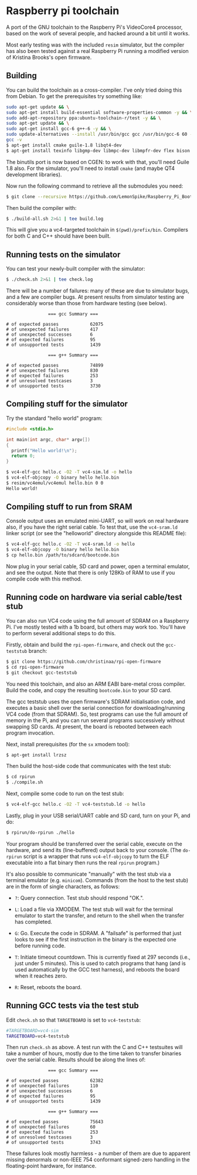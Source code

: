 # Raspberry pi toolchain
A port of the GNU toolchain to the Raspberry Pi's VideoCore4 processor, based on the work of several people, and hacked around a bit until it works.

Most early testing was with the included `resim` simulator, but the compiler has also been tested against a real Raspberry Pi running a modified version of Kristina Brooks's open firmware.

Building
--------

You can build the toolchain as a cross-compiler. I've only tried doing this from Debian. To get the prerequisites try something like:

```bash
sudo apt-get update && \
sudo apt-get install build-essential software-properties-common -y && \
sudo add-apt-repository ppa:ubuntu-toolchain-r/test -y && \
sudo apt-get update && \
sudo apt-get install gcc-6 g++-6 -y && \
sudo update-alternatives --install /usr/bin/gcc gcc /usr/bin/gcc-6 60 --slave /usr/bin/g++ g++ /usr/bin/g++-6 && \
gcc -v
$ apt-get install cmake guile-1.8 libqt4-dev
$ apt-get install texinfo libgmp-dev libmpc-dev libmpfr-dev flex bison

```

The binutils port is now based on CGEN: to work with that, you'll need Guile 1.8 also. For the simulator, you'll need to install `cmake` (and maybe QT4 development libraries).

Now run the following command to retrieve all the submodules you need:

```bash
$ git clone --recursive https://github.com/LemonSpike/Raspberry_Pi_Bootloader.git
```

Then build the compiler with:

```bash
$ ./build-all.sh 2>&1 | tee build.log
```

This will give you a vc4-targeted toolchain in `$(pwd)/prefix/bin`. Compilers for both C and C++ should have been built.

Running tests on the simulator
------------------------------

You can test your newly-built compiler with the simulator:

```bash
$ ./check.sh 2>&1 | tee check.log
```

There will be a number of failures: many of these are due to simulator bugs, and a few are compiler bugs. At present results from simulator testing are considerably worse than those from hardware testing (see below).

```
                === gcc Summary ===

# of expected passes            62075
# of unexpected failures        417
# of unexpected successes       6
# of expected failures          95
# of unsupported tests          1439

                === g++ Summary ===

# of expected passes            74899
# of unexpected failures        830
# of expected failures          253
# of unresolved testcases       3
# of unsupported tests          3730
```


Compiling stuff for the simulator
---------------------------------

Try the standard "hello world" program:

```c
#include <stdio.h>

int main(int argc, char* argv[])
{
  printf("Hello world!\n");
  return 0;
}
```

```bash
$ vc4-elf-gcc hello.c -O2 -T vc4-sim.ld -o hello
$ vc4-elf-objcopy -O binary hello hello.bin
$ resim/vc4emul/vc4emul hello.bin 0 0
Hello world!
```

Compiling stuff to run from SRAM
--------------------------------

Console output uses an emulated mini-UART, so will work on real
hardware also, if you have the right serial cable. To test that, use the
`vc4-sram.ld` linker script (or see the "helloworld" directory alongside
this README file):

```bash
$ vc4-elf-gcc hello.c -O2 -T vc4-sram.ld -o hello
$ vc4-elf-objcopy -O binary hello hello.bin
$ cp hello.bin /path/to/sdcard/bootcode.bin
```

Now plug in your serial cable, SD card and power, open a terminal emulator, and see the output. Note that there is only 128Kb of RAM to use if you compile code with this method.

Running code on hardware via serial cable/test stub
---------------------------------------------------

You can also run VC4 code using the full amount of SDRAM on a Raspberry Pi. I've mostly tested with a 1b board, but others may work too. You'll have to perform several additional steps to do this.

Firstly, obtain and build the `rpi-open-firmware`, and check out the `gcc-teststub` branch:

```bash
$ git clone https://github.com/christinaa/rpi-open-firmware
$ cd rpi-open-firmware
$ git checkout gcc-teststub
```

You need this toolchain, and also an ARM EABI bare-metal cross compiler. Build the code, and copy the resulting `bootcode.bin` to your SD card.

The gcc teststub uses the open firmware's SDRAM initialisation code, and executes a basic shell over the serial connection for downloading/running VC4 code (from that SDRAM). So, test programs can use the full amount of memory in the Pi, and you can run several programs successively without swapping SD cards. At present, the board is rebooted between each program invocation.

Next, install prerequisites (for the `sx` xmodem tool):

```bash
$ apt-get install lrzsz
```

Then build the host-side code that communicates with the test stub:

```bash
$ cd rpirun
$ ./compile.sh
```

Next, compile some code to run on the test stub:

```bash
$ vc4-elf-gcc hello.c -O2 -T vc4-teststub.ld -o hello
```

Lastly, plug in your USB serial/UART cable and SD card, turn on your Pi, and do:

```bash
$ rpirun/do-rpirun ./hello
```

Your program should be transferred over the serial cable, execute on the hardware, and send its (line-buffered) output back to your console. (The `do-rpirun` script is a wrapper that runs `vc4-elf-objcopy` to turn the ELF executable into a flat binary then runs the real `rpirun` program.)

It's also possible to communicate "manually" with the test stub via a terminal emulator (e.g. `minicom`). Commands (from the host to the test stub) are in the form of single characters, as follows:

 * `?`: Query connection. Test stub should respond "OK.".
 
 * `L`: Load a file via XMODEM. The test stub will wait for the terminal emulator to start the transfer, and return to the shell when the transfer has completed.
 
 * `G`: Go. Execute the code in SDRAM. A "failsafe" is performed that just looks to see if the first instruction in the binary is the expected one before running code.
 
 * `T`: Initiate timeout countdown. This is currently fixed at 297 seconds (i.e., just under 5 minutes). This is used to catch programs that hang (and is used automatically by the GCC test harness), and reboots the board when it reaches zero.
 
 * `R`: Reset, reboots the board.

Running GCC tests via the test stub
-----------------------------------

Edit `check.sh` so that `TARGETBOARD` is set to `vc4-teststub`:

```bash
#TARGETBOARD=vc4-sim
TARGETBOARD=vc4-teststub
```

Then run `check.sh` as above. A test run with the C and C++ testsuites will take a number of hours, mostly due to the time taken to transfer binaries over the serial cable. Results should be along the lines of:

```
                === gcc Summary ===

# of expected passes            62382
# of unexpected failures        110
# of unexpected successes       6
# of expected failures          95
# of unsupported tests          1439

                === g++ Summary ===

# of expected passes            75643
# of unexpected failures        60
# of expected failures          253
# of unresolved testcases       3
# of unsupported tests          3743

```

These failures look mostly harmless - a number of them are due to apparent missing denormals or non-IEEE 754 conformant signed-zero handling in the floating-point hardware, for instance.
